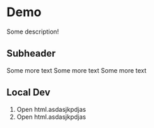 # Demo

Some description!

## Subheader

Some more text
Some more text
Some more text

## Local Dev

1. Open html.asdasjkpdjas
2. Open html.asdasjkpdjas